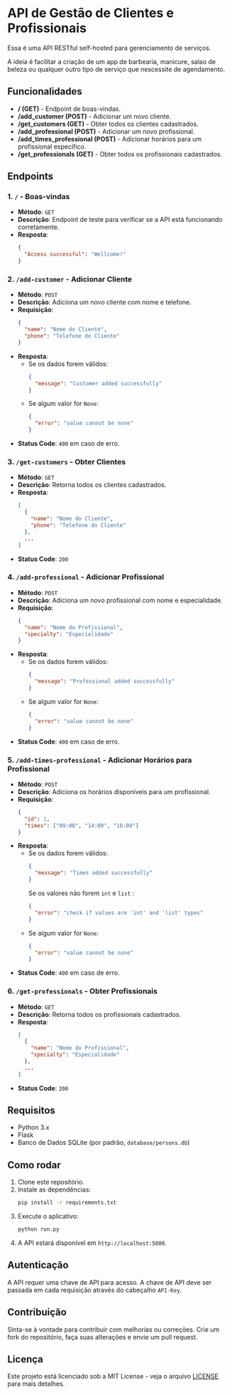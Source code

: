 # API de Gestão de Clientes e Profissionais

Essa é uma API RESTful self-hosted para gerenciamento de serviços.

A ideia é facilitar a criação de um app de barbearia, manicure, salao de beleza ou qualquer outro tipo de serviço que nescessite de agendamento.

## Funcionalidades

- **/ (GET)** - Endpoint de boas-vindas.
- **/add_customer (POST)** - Adicionar um novo cliente.
- **/get_customers (GET)** - Obter todos os clientes cadastrados.
- **/add_professional (POST)** - Adicionar um novo profissional.
- **/add_times_professional (POST)** - Adicionar horários para um profissional específico.
- **/get_professionals (GET)** - Obter todos os profissionais cadastrados.

## Endpoints

### 1. `/` - Boas-vindas

- **Método**: `GET`
- **Descrição**: Endpoint de teste para verificar se a API está funcionando corretamente.
- **Resposta**: 
  ```json
  {
    "Access successful": "Wellcome!"
  }
  ```

### 2. `/add-customer` - Adicionar Cliente

- **Método**: `POST`
- **Descrição**: Adiciona um novo cliente com nome e telefone.
- **Requisição**: 
  ```json
  {
    "name": "Nome do Cliente",
    "phone": "Telefone do Cliente"
  }
  ```
- **Resposta**:
  - Se os dados forem válidos:
    ```json
    {
      "message": "Customer added successfully"
    }
    ```
  - Se algum valor for `None`:
    ```json
    {
      "error": "value cannot be none"
    }
    ```
- **Status Code**: `400` em caso de erro.

### 3. `/get-customers` - Obter Clientes

- **Método**: `GET`
- **Descrição**: Retorna todos os clientes cadastrados.
- **Resposta**:
  ```json
  [
    {
      "name": "Nome do Cliente",
      "phone": "Telefone do Cliente"
    },
    ...
  ]
  ```
- **Status Code**: `200`

### 4. `/add-professional` - Adicionar Profissional

- **Método**: `POST`
- **Descrição**: Adiciona um novo profissional com nome e especialidade.
- **Requisição**:
  ```json
  {
    "name": "Nome do Profissional",
    "specialty": "Especialidade"
  }
  ```
- **Resposta**:
  - Se os dados forem válidos:
    ```json
    {
      "message": "Professional added successfully"
    }
    ```
  - Se algum valor for `None`:
    ```json
    {
      "error": "value cannot be none"
    }
    ```
- **Status Code**: `400` em caso de erro.

### 5. `/add-times-professional` - Adicionar Horários para Profissional

- **Método**: `POST`
- **Descrição**: Adiciona os horários disponíveis para um profissional.
- **Requisição**:
  ```json
  {
    "id": 1,
    "times": ["09:00", "14:00", "16:00"]
  }
  ```
- **Resposta**:
  - Se os dados forem válidos:
    ```json
    {
      "message": "Times added successfully"
    }
    ```
    Se os valores não forem `int` e `list` :
    ```json
    {
      "error": "check if values are 'int' and 'list' types"
    }
    ```
  - Se algum valor for `None`:
    ```json
    {
      "error": "value cannot be none"
    }
    ```
- **Status Code**: `400` em caso de erro.

### 6. `/get-professionals` - Obter Profissionais

- **Método**: `GET`
- **Descrição**: Retorna todos os profissionais cadastrados.
- **Resposta**:
  ```json
  [
    {
      "name": "Nome do Profissional",
      "specialty": "Especialidade"
    },
    ...
  ]
  ```
- **Status Code**: `200`

## Requisitos

- Python 3.x
- Flask
- Banco de Dados SQLite (por padrão, `database/persons.db`)

## Como rodar

1. Clone este repositório.
2. Instale as dependências:
   ```bash
   pip install -r requirements.txt
   ```
3. Execute o aplicativo:
   ```bash
   python run.py
   ```
4. A API estará disponível em `http://localhost:5000`.

## Autenticação

A API requer uma chave de API para acesso. A chave de API deve ser passada em cada requisição através do cabeçalho `API-Key`.

## Contribuição

Sinta-se à vontade para contribuir com melhorias ou correções. Crie um fork do repositório, faça suas alterações e envie um pull request.

## Licença

Este projeto está licenciado sob a MIT License - veja o arquivo [LICENSE](LICENSE) para mais detalhes.
